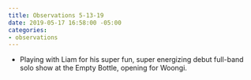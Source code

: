 ```yaml
---
title: Observations 5-13-19
date: 2019-05-17 16:58:00 -05:00
categories:
- observations
---
```


- Playing with Liam for his super fun, super energizing debut full-band solo show at the Empty Bottle, opening for Woongi.